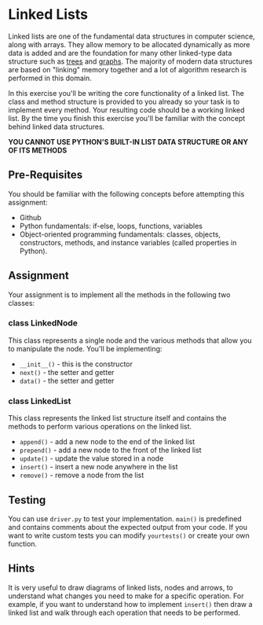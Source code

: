 # Linked Lists
Linked lists are one of the fundamental data structures in computer science, along with arrays. They allow memory to be allocated dynamically as more data is added and
are the foundation for many other linked-type data structure such as [trees](https://en.wikipedia.org/wiki/Tree_(data_structure)) and
[graphs](https://en.wikipedia.org/wiki/Graph_(abstract_data_type)). The majority of modern data structures are based on "linking" memory together and a lot of algorithm
research is performed in this domain.

In this exercise you'll be writing the core functionality of a linked list. The class and method structure is provided
to you already so your task is to implement every method. Your resulting code should be a working linked list. By the time you finish this exercise you'll be familiar
with the concept behind linked data structures.

**YOU CANNOT USE PYTHON'S BUILT-IN LIST DATA STRUCTURE OR ANY OF ITS METHODS**

## Pre-Requisites
You should be familiar with the following concepts before attempting this assignment:
- Github
- Python fundamentals: if-else, loops, functions, variables
- Object-oriented programming fundamentals: classes, objects, constructors, methods, and instance variables (called properties in Python).

## Assignment
Your assignment is to implement all the methods in the following two classes:

### class LinkedNode
This class represents a single node and the various methods that allow you to
manipulate the node. You'll be implementing:
- `__init__()` - this is the constructor
- `next()` - the setter and getter
- `data()` - the setter and getter


### class LinkedList
This class represents the linked list structure itself and contains the methods to perform various operations on the linked list.
- `append()` - add a new node to the end of the linked list
- `prepend()` - add a new node to the front of the linked list
- `update()` - update the value stored in a node
- `insert()` - insert a new node anywhere in the list
- `remove()` - remove a node from the list


## Testing
You can use `driver.py` to test your implementation. `main()` is predefined and
contains comments about the expected output from your code. If you want to write
custom tests you can modify `yourtests()` or create your own function.

## Hints
It is very useful to draw diagrams of linked lists, nodes and arrows, to understand
what changes you need to make for a specific operation. For example, if you want to
understand how to implement `insert()` then draw a linked list and walk through each
operation that needs to be performed.
